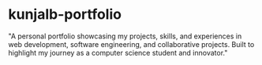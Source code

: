 # kunjalb-portfolio
"A personal portfolio showcasing my projects, skills, and experiences in web development, software engineering, and collaborative projects. Built to highlight my journey as a computer science student and innovator."
